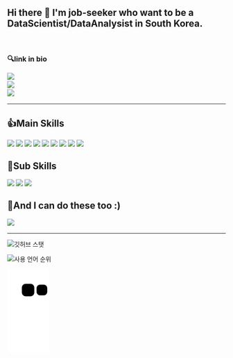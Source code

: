 ## Hi there 👋 I'm job-seeker who want to be a DataScientist/DataAnalysist in South Korea.

<br>
<h3> 🔍link in bio </h3>
<p>

  <a href="https://aeda.tistory.com/" target="_blank"><img src="https://img.shields.io/badge/Blog-009900?style=flat-square&logo=GitHub%20Sponsors&logoColor=white"/></a><br>
  <a href="mailto:92aeda@gmail.com" target="_blank"><img src="https://img.shields.io/badge/92aeda@gmail.com-EA4335?style=flat-square&logo=Gmail&logoColor=white"/></a><br>
  <a href="https://www.notion.so/Data-Scientist-cd3f91dd843d47d18fc6e4fcd0d861ca" target="_blank"><img src="https://img.shields.io/badge/Notion-000000?style=flat-square&logo=Notion&logoColor=white"/></a><br>

</p>
<hr>

## 👍Main Skills
<p>
    <img src="https://img.shields.io/badge/-Python-000000?style=flat&logo=Python"/>
    <img src="https://img.shields.io/badge/-Tensorflow-000000?style=flat&logo=Tensorflow"/>
    <img src="https://img.shields.io/badge/-Keras-000000?style=flat&logo=Keras"/>
    <img src="https://img.shields.io/badge/-SAS-000000?style=flat&logo=SAS"/>
    <img src="https://img.shields.io/badge/-Django-000000?style=flat&logo=Django"/>
    <img src="https://img.shields.io/badge/-Scikitlearn-000000?style=flat&logo=scikitlearn"/>
    <img src="https://img.shields.io/badge/-PyTorch-000000?style=flat&logo=PyTorch"/>
    <img src="https://img.shields.io/badge/-AWS-000000?style=flat&logo=Amazon AWS"/>
    <img src="https://img.shields.io/badge/-Spark-000000?style=flat&logo=ApacheSpark"/>

</p>

## 🙌Sub Skills
<p>
    <img src="https://img.shields.io/badge/-Slack-000000?style=flat&logo=Slack"/>
    <img src="https://img.shields.io/badge/-Notion-000000?style=flat&logo=Notion"/>
    <img src="https://img.shields.io/badge/-Tableau-000000?style=flat&logo=Tableau"/>
    
</p>

## 🧑And I can do these too :)
<p>
  <img src="https://img.shields.io/badge/-AbletonLive-000000?style=flat&logo=AbletonLive"/>

</p>


<hr>

![깃허브 스탯](https://github-readme-stats.vercel.app/api?username=tkasod2&show_icons=true&bg_color=30,e96443,904e95&title_color=fff&text_color=fff)

![사용 언어 순위](https://github-readme-stats.vercel.app/api/top-langs/?username=tkasod2&show_icons=true&bg_color=30,e96443,904e95&title_color=fff&text_color=fff&layout=compact)

![snake gif](https://github.com/tkasod2/tkasod2/blob/output/github-contribution-grid-snake.svg)

<!--
**tkasod2/tkasod2** is a ✨ _special_ ✨ repository because its `README.md` (this file) appears on your GitHub profile.

Here are some ideas to get you started:

- 🔭 I’m currently working on ...
- 🌱 I’m currently learning ...
- 👯 I’m looking to collaborate on ...
- 🤔 I’m looking for help with ...
- 💬 Ask me about ...
- 📫 How to reach me: ...
- 😄 Pronouns: ...
- ⚡ Fun fact: ...
-->
